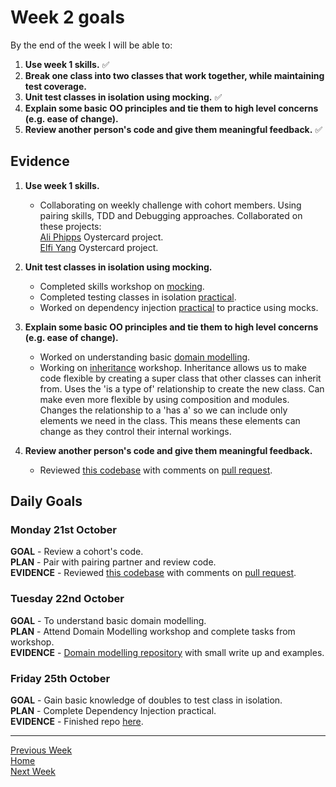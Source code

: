 # Week 2 goals

By the end of the week I will be able to:

1. **Use week 1 skills.** :white_check_mark:
2. **Break one class into two classes that work together, while maintaining test coverage.**
3. **Unit test classes in isolation using mocking.** :white_check_mark:
4. **Explain some basic OO principles and tie them to high level concerns (e.g. ease of change).**
5. **Review another person's code and give them meaningful feedback.** :white_check_mark:

## Evidence

1. **Use week 1 skills.**

    * Collaborating on weekly challenge with cohort members. Using pairing skills, TDD and Debugging approaches. Collaborated on these projects:    
[Ali Phipps](https://github.com/ali-phipps/oystercard) Oystercard project.    
[Elfi Yang](https://github.com/elfiyang16/oystercard) Oystercard project.

3. **Unit test classes in isolation using mocking.**

    * Completed skills workshop on [mocking](https://github.com/jonesandy/skills-workshops/tree/master/week-2/mocking_2/spec).
    * Completed testing classes in isolation [practical](https://github.com/jonesandy/testing_relationships_between_classes).
    * Worked on dependency injection [practical](https://github.com/jonesandy/dependency-injection) to practice using mocks.

4. **Explain some basic OO principles and tie them to high level concerns (e.g. ease of change).**

    * Worked on understanding basic [domain modelling](https://github.com/jonesandy/domain-modelling).
    * Working on [inheritance](https://github.com/jonesandy/skills-workshops/tree/master/week-2/inheritance) workshop. Inheritance allows us to make code flexible by creating a super class that other classes can inherit from. Uses the 'is a type of' relationship to create the new class. Can make even more flexible by using composition and modules. Changes the relationship to a 'has a' so we can include only elements we need in the class. This means these elements can change as they control their internal workings.

5. **Review another person's code and give them meaningful feedback.**

    * Reviewed [this codebase](https://github.com/fahus/airport_challenge) with comments on [pull request](https://github.com/makersacademy/airport_challenge/pull/1590).

## Daily Goals

### Monday 21st October

**GOAL** - Review a cohort's code.  
**PLAN** - Pair with pairing partner and review code.    
**EVIDENCE** - Reviewed [this codebase](https://github.com/fahus/airport_challenge) with comments on [pull request](https://github.com/makersacademy/airport_challenge/pull/1590).


### Tuesday 22nd October

**GOAL** - To understand basic domain modelling.  
**PLAN** - Attend Domain Modelling workshop and complete tasks from workshop.  
**EVIDENCE** - [Domain modelling repository](https://github.com/jonesandy/domain-modelling) with small write up and examples.

### Friday 25th October

**GOAL** - Gain basic knowledge of doubles to test class in isolation.    
**PLAN** - Complete Dependency Injection practical.    
**EVIDENCE** - Finished repo [here](https://github.com/jonesandy/dependency-injection).

---
[Previous Week](https://github.com/jonesandy/learning-goals/blob/master/week1/week1.md)    
[Home](https://github.com/jonesandy/learning-goals)    
[Next Week](https://github.com/jonesandy/learning-goals/blob/master/week3/week3.md)  
